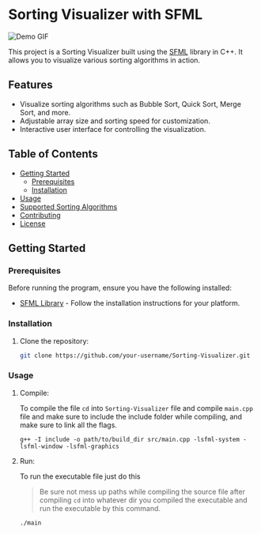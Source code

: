 # Sorting Visualizer with SFML

![Demo GIF](demo.gif)

This project is a Sorting Visualizer built using the [SFML](https://www.sfml-dev.org/) library in C++. It allows you to visualize various sorting algorithms in action.

## Features
- Visualize sorting algorithms such as Bubble Sort, Quick Sort, Merge Sort, and more.
- Adjustable array size and sorting speed for customization.
- Interactive user interface for controlling the visualization.

## Table of Contents

- [Getting Started](#getting-started)
  - [Prerequisites](#prerequisites)
  - [Installation](#installation)
- [Usage](#usage)
- [Supported Sorting Algorithms](#supported-sorting-algorithms)
- [Contributing](#contributing)
- [License](#license)

## Getting Started

### Prerequisites

Before running the program, ensure you have the following installed:

- [SFML Library](https://www.sfml-dev.org/download.php) - Follow the installation instructions for your platform.

### Installation

1. Clone the repository:

   ```bash
   git clone https://github.com/your-username/Sorting-Visualizer.git
   
### Usage
1. Compile:
   
   To compile the file `cd` into `Sorting-Visualizer` file and compile `main.cpp` file and make sure to include the include folder while compiling, 
   and make sure to link all the flags.
  
    ```shell
    g++ -I include -o path/to/build_dir src/main.cpp -lsfml-system -lsfml-window -lsfml-graphics
2. Run:
   
    To run the executable file just do this
    > Be sure not mess up paths while compiling the source file after compiling `cd` into whatever dir you compiled the executable and run the executable by this command.

    ```shell
    ./main
